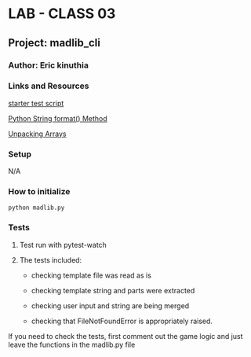 # LAB - CLASS 03

## Project: madlib_cli

### Author: Eric kinuthia

### Links and Resources

[starter test script](https://codefellows.github.io/code-401-python-guide/curriculum/class-03/lab/starter_tests/test_madlib.py)

[Python String format() Method](https://www.w3schools.com/python/ref_string_format.asp)

[Unpacking Arrays](https://realpython.com/python-kwargs-and-args/#unpacking-with-the-asterisk-operators)

### Setup

N/A

### How to initialize

```python madlib.py```

### Tests

1. Test run with pytest-watch

2. The tests included:

   * checking template file was read as is
   
   * checking template string and parts were extracted 
   
   * checking user input and string are being merged
   
   * checking that FileNotFoundError is appropriately raised. 

If you need to check the tests, first comment out the game logic and just leave the functions in the madlib.py file
 



